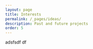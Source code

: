 ```yaml
---
layout: page
title: Interests
permalink: /_pages/ideas/
description: Past and future projects
order: 5
---
```


 
adsfsdf df

 

